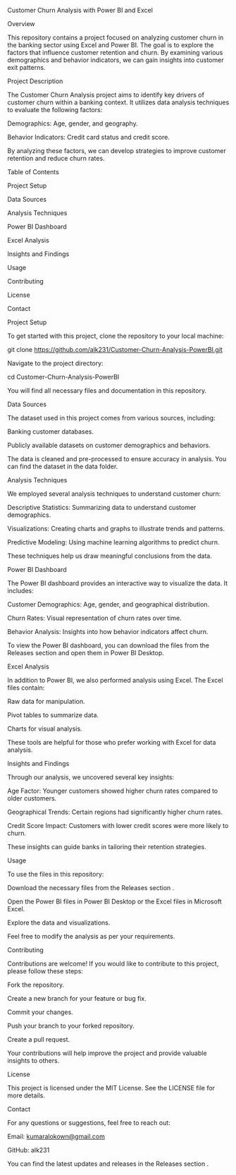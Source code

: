 Customer Churn Analysis with Power BI and Excel

Overview

This repository contains a project focused on analyzing customer churn in the banking sector using Excel and Power BI. The goal is to explore the factors that influence customer retention and churn. By examining various demographics and behavior indicators, we can gain insights into customer exit patterns.

Project Description

The Customer Churn Analysis project aims to identify key drivers of customer churn within a banking context. It utilizes data analysis techniques to evaluate the following factors:

Demographics: Age, gender, and geography.

Behavior Indicators: Credit card status and credit score.

By analyzing these factors, we can develop strategies to improve customer retention and reduce churn rates.

Table of Contents

Project Setup

Data Sources

Analysis Techniques

Power BI Dashboard

Excel Analysis

Insights and Findings

Usage

Contributing

License

Contact

Project Setup

To get started with this project, clone the repository to your local machine:

git clone https://github.com/alk231/Customer-Churn-Analysis-PowerBI.git


Navigate to the project directory:

cd Customer-Churn-Analysis-PowerBI


You will find all necessary files and documentation in this repository.

Data Sources

The dataset used in this project comes from various sources, including:

Banking customer databases.

Publicly available datasets on customer demographics and behaviors.

The data is cleaned and pre-processed to ensure accuracy in analysis. You can find the dataset in the data folder.

Analysis Techniques

We employed several analysis techniques to understand customer churn:

Descriptive Statistics: Summarizing data to understand customer demographics.

Visualizations: Creating charts and graphs to illustrate trends and patterns.

Predictive Modeling: Using machine learning algorithms to predict churn.

These techniques help us draw meaningful conclusions from the data.

Power BI Dashboard

The Power BI dashboard provides an interactive way to visualize the data. It includes:

Customer Demographics: Age, gender, and geographical distribution.

Churn Rates: Visual representation of churn rates over time.

Behavior Analysis: Insights into how behavior indicators affect churn.

To view the Power BI dashboard, you can download the files from the Releases section
 and open them in Power BI Desktop.

Excel Analysis

In addition to Power BI, we also performed analysis using Excel. The Excel files contain:

Raw data for manipulation.

Pivot tables to summarize data.

Charts for visual analysis.

These tools are helpful for those who prefer working with Excel for data analysis.

Insights and Findings

Through our analysis, we uncovered several key insights:

Age Factor: Younger customers showed higher churn rates compared to older customers.

Geographical Trends: Certain regions had significantly higher churn rates.

Credit Score Impact: Customers with lower credit scores were more likely to churn.

These insights can guide banks in tailoring their retention strategies.

Usage

To use the files in this repository:

Download the necessary files from the Releases section
.

Open the Power BI files in Power BI Desktop or the Excel files in Microsoft Excel.

Explore the data and visualizations.

Feel free to modify the analysis as per your requirements.

Contributing

Contributions are welcome! If you would like to contribute to this project, please follow these steps:

Fork the repository.

Create a new branch for your feature or bug fix.

Commit your changes.

Push your branch to your forked repository.

Create a pull request.

Your contributions will help improve the project and provide valuable insights to others.

License

This project is licensed under the MIT License. See the LICENSE file for more details.

Contact

For any questions or suggestions, feel free to reach out:

Email: kumaralokown@gmail.com

GitHub: alk231

You can find the latest updates and releases in the Releases section
.
